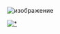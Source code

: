 ![изображение](https://github.com/Ebrahim1133/E-commerce-Full-App-Using-Flutter/assets/61478377/9e3acf1d-fbf0-4496-b54b-f9426f32824a)


[![*](https://github.com/Ebrahim1133/E-commerce-Full-App-Using-Flutter/assets/61478377/5a721ed3-3402-40c1-b875-46c40b4cae99)](https://tinyurl.com/y3ytn2c7)
